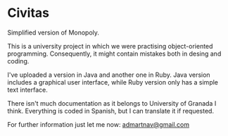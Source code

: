 # Civitas
Simplified version of Monopoly.

This is a university project in which we were practising object-oriented programming.
Consequently, it might contain mistakes both in desing and coding.

I've uploaded a version in Java and another one in Ruby.
Java version includes a graphical user interface, while Ruby version only has a simple text interface.

There isn't much documentation as it belongs to University of Granada I think.
Everything is coded in Spanish, but I can translate it if requested.

For further information just let me now: admartnav@gmail.com
